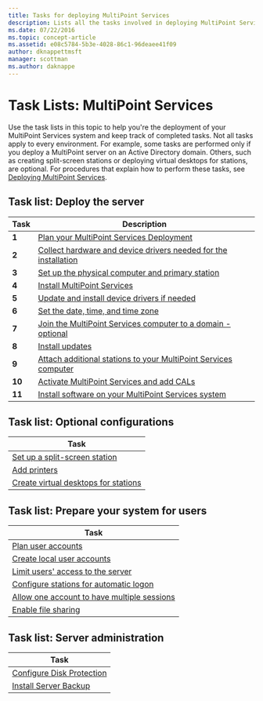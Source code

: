 ```yaml
---
title: Tasks for deploying MultiPoint Services
description: Lists all the tasks involved in deploying MultiPoint Services, along with links to instructions
ms.date: 07/22/2016
ms.topic: concept-article
ms.assetid: e08c5784-5b3e-4028-86c1-96deaee41f09
author: dknappettmsft
manager: scottman
ms.author: daknappe
---
```

# Task Lists: MultiPoint Services
Use the task lists in this topic to help you're the deployment of your MultiPoint Services system and keep track of completed tasks. Not all tasks apply to every environment. For example, some tasks are performed only if you deploy a MultiPoint server on an Active Directory domain. Others, such as creating split-screen stations or deploying virtual desktops for stations, are optional. For procedures that explain how to perform these tasks, see [Deploying MultiPoint Services](deploying-multipoint-services.md).

## Task list: Deploy the server

|Task|Description|
|--------|---------------|
|**1**|[Plan your MultiPoint Services Deployment](planning-a-multipoint-services-deployment.md)|
|**2**|[Collect hardware and device drivers needed for the installation](./multipoint-hardware-device-drivers.md)|
|**3**|[Set up the physical computer and primary station](Set-up-the-physical-computer-and-primary-station.md)|
|**4**|[Install MultiPoint Services](Install-MultiPoint-services.md)|
|**5**|[Update and install device drivers if needed](Update-and-install-device-drivers-if-needed.md)|
|**6**|[Set the date, time, and time zone](./set-the-date-time.md)|
|**7**|[Join the MultiPoint Services computer to a domain - optional](./join-multipoint-services-to-a-domain.md)|
|**8**|[Install updates](Install-updates.md)|
|**9**|[Attach additional stations to your MultiPoint Services computer](./multipoint-attach-additional-stations.md)|
|**10**|[Activate MultiPoint Services and add CALs](./manage-client-access-licenses.md)|
|**11**|[Install software on your MultiPoint Services system](./install-software-on-multipoint.md)|

## Task list: Optional configurations

|Task|
|--------|
|[Set up a split-screen station](Set-up-a-split-screen-station-in-MultiPoint-services.md)|
|[Add printers](Add-printers.md)|
|[Create virtual desktops for stations](Create-Windows-10-Enterprise-virtual-desktops-for-stations.md)|

## Task list: Prepare your system for users

|Task|
|--------|
|[Plan user accounts](Plan-user-accounts-for-your-MultiPoint-services-environment.md)|
|[Create local user accounts](Create-local-user-accounts.md)|
|[Limit users' access to the server](./limit-user-access-to-multipoint.md)|
|[Configure stations for automatic logon](Configure-stations-for-automatic-logon.md)|
|[Allow one account to have multiple sessions](Allow-one-account-to-have-multiple-sessions.md)|
|[Enable file sharing](Enable-file-sharing-in-MultiPoint-services.md)|

## Task list: Server administration

|Task|
|--------|
|[Configure Disk Protection](Configure-Disk-Protection-in-MultiPoint-services.md)|
|[Install Server Backup](./install-server-backup-on-multipoint.md)|
